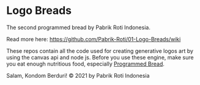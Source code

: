 # Logo Breads
The second programmed bread by Pabrik Roti Indonesia.

Read more here: https://github.com/Pabrik-Roti/01-Logo-Breads/wiki

These repos contain all the code used for creating generative logos art by using the canvas api and node js. Before you use these engine, make sure you eat enough nutritious food, especially [Programmed Bread]().

Salam, Kondom Berduri! © 2021 by Pabrik Roti Indonesia

